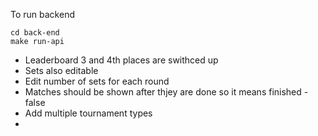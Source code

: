 To run backend

```
cd back-end
make run-api
```


- Leaderboard 3 and 4th places are swithced up
- Sets also editable
- Edit number of sets for each round
- Matches should be shown after thjey are done so it means finished - false
- Add multiple tournament types
- 
